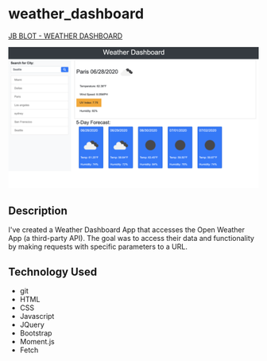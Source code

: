 # weather_dashboard

[JB BLOT - WEATHER DASHBOARD](https://github.com/jaaybe/weather_dashboard)

![screenshot](./assets/images/Screenshot.png)

## Description
I've created a Weather Dashboard App that accesses the Open Weather App (a third-party API).  The goal was to access their data and functionality by making requests with specific parameters to a URL.

## Technology Used
<ul>
<li>git</li>
<li>HTML</li>
<li>CSS</li>
<li>Javascript</li>
<li>JQuery</li>
<li>Bootstrap</li>
<li>Moment.js</li>
<li>Fetch</li>
